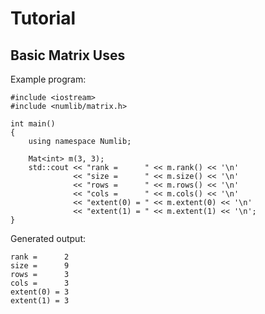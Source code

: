 # Tutorial

## Basic Matrix Uses

Example program:

	#include <iostream>
	#include <numlib/matrix.h>

	int main()
	{
	    using namespace Numlib;

	    Mat<int> m(3, 3);
	    std::cout << "rank =      " << m.rank() << '\n'
	              << "size =      " << m.size() << '\n'
	              << "rows =      " << m.rows() << '\n'
	              << "cols =      " << m.cols() << '\n'
	              << "extent(0) = " << m.extent(0) << '\n'
	              << "extent(1) = " << m.extent(1) << '\n';
	}

Generated output:

	rank =      2
	size =      9
	rows =      3
	cols =      3
	extent(0) = 3
	extent(1) = 3
